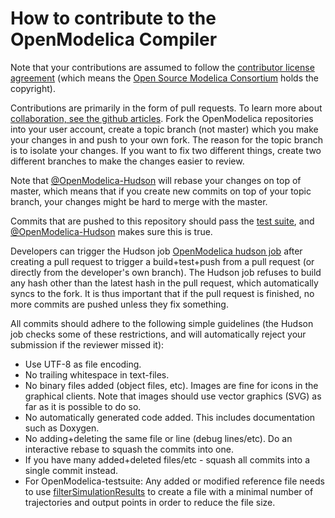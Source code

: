 # How to contribute to the OpenModelica Compiler

Note that your contributions are assumed to follow the [contributor license agreement](https://openmodelica.org/osmc-pl/osmc-pl-1.2.txt) (which means the [Open Source Modelica Consortium](https://openmodelica.org) holds the copyright).

Contributions are primarily in the form of pull requests.
To learn more about [collaboration, see the github articles](https://help.github.com/categories/collaborating/).
Fork the OpenModelica repositories into your user account, create a
topic branch (not master) which you make your changes in and push to
your own fork. The reason for the topic branch is to isolate your changes.
If you want to fix two different things, create two different branches
to make the changes easier to review.

Note that [@OpenModelica-Hudson](https://github.com/OpenModelica-Hudson/)
will rebase your changes on top of master, which means that if you create
new commits on top of your topic branch, your changes might be hard to
merge with the master.

Commits that are pushed to this repository should pass the [test suite](https://github.com/OpenModelica/OpenModelica-testsuite),
and [@OpenModelica-Hudson](https://github.com/OpenModelica-Hudson/) makes sure this is true.

Developers can trigger the Hudson job [OpenModelica hudson job](https://test.openmodelica.org/hudson/job/OpenModelica_TEST_PULL_REQUEST/build?delay=0sec)
after creating a pull request to trigger a build+test+push from a pull
request (or directly from the developer's own branch). The Hudson job
refuses to build any hash other than the latest hash in the pull request,
which automatically syncs to the fork. It is thus important that if the
pull request is finished, no more commits are pushed unless they fix
something.

All commits should adhere to the following simple guidelines (the Hudson
job checks some of these restrictions, and will automatically reject your
submission if the reviewer missed it):

* Use UTF-8 as file encoding.
* No trailing whitespace in text-files.
* No binary files added (object files, etc). Images are fine for icons in the graphical clients. Note that images should use vector graphics (SVG) as far as it is possible to do so.
* No automatically generated code added. This includes documentation such as Doxygen.
* No adding+deleting the same file or line (debug lines/etc). Do an interactive rebase to squash the commits into one.
* If you have many added+deleted files/etc - squash all commits into a single commit instead.
* For OpenModelica-testsuite: Any added or modified reference file needs to use [filterSimulationResults](https://openmodelica.org/doc/OpenModelicaUsersGuide/latest/scripting_api.html#filtersimulationresults) to create a file with a minimal number of trajectories and output points in order to reduce the file size.
